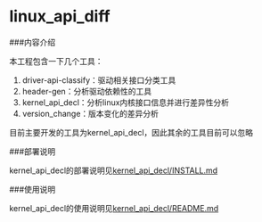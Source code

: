 linux_api_diff
==============

###内容介绍

本工程包含一下几个工具：

1. driver-api-classify：驱动相关接口分类工具
2. header-gen：分析驱动依赖性的工具
3. kernel_api_decl：分析linux内核接口信息并进行差异性分析
4. version_change：版本变化的差异分析

目前主要开发的工具为kernel_api_decl，因此其余的工具目前可以忽略

###部署说明

kernel_api_decl的部署说明见[kernel_api_decl/INSTALL.md](https://github.com/mikewangexe/linux_api_diff/blob/master/kernel_api_decl/INSTALL.md)

###使用说明

kernel_api_decl的使用说明见[kernel_api_decl/README.md](https://github.com/mikewangexe/linux_api_diff/blob/master/kernel_api_decl/README.md)
